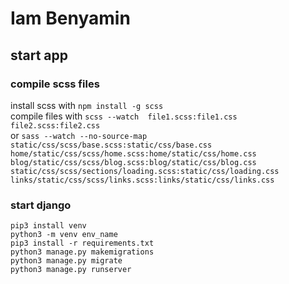 # Iam Benyamin

## start app

### compile scss files

install scss with ``` npm install -g scss ```\
compile files with ``` scss --watch  file1.scss:file1.css file2.scss:file2.css ```\
or
``` sass --watch --no-source-map static/css/scss/base.scss:static/css/base.css home/static/css/scss/home.scss:home/static/css/home.css blog/static/css/scss/blog.scss:blog/static/css/blog.css static/css/scss/sections/loading.scss:static/css/loading.css links/static/css/scss/links.scss:links/static/css/links.css ```

### start django

``` pip3 install venv ```\
``` python3 -m venv env_name ```\
``` pip3 install -r requirements.txt ```\
``` python3 manage.py makemigrations ```\
``` python3 manage.py migrate ```\
``` python3 manage.py runserver ```


<!-- UI modeled on -->
<!-- https://demo.ayroui.com/templates/business-template/ -->
<!-- https://codesandbox.io/s/f78yv4?file=/index.html:231-358 -->
